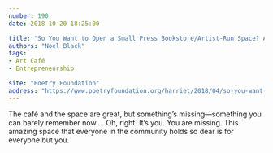 ```yaml
---
number: 190
date: 2018-10-20 18:25:00

title: "So You Want to Open a Small Press Bookstore/Artist-Run Space? A Cautionary Tale"
authors: "Noel Black"
tags:
- Art Café
- Entrepreneurship

site: "Poetry Foundation"
address: "https://www.poetryfoundation.org/harriet/2018/04/so-you-want-to-open-a-small-press-bookstore-artist-run-space-a-cautionary-tale"
---
```


The café and the space are great, but something’s missing—something you can barely remember now…. Oh, right! It’s you. You are missing. This amazing space that everyone in the community holds so dear is for everyone but you.
